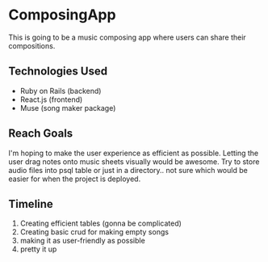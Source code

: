 # ComposingApp

This is going to be a music composing app where users can share their compositions.

## Technologies Used
- Ruby on Rails (backend)
- React.js (frontend)
- Muse (song maker package)

## Reach Goals
I'm hoping to make the user experience as efficient as possible.  Letting the user drag notes onto music sheets visually would be awesome. Try to store audio files into psql table or just in a directory.. not sure which would be easier for when the project is deployed.

## Timeline
1. Creating efficient tables (gonna be complicated)
2. Creating basic crud for making empty songs
3. making it as user-friendly as possible
4. pretty it up







